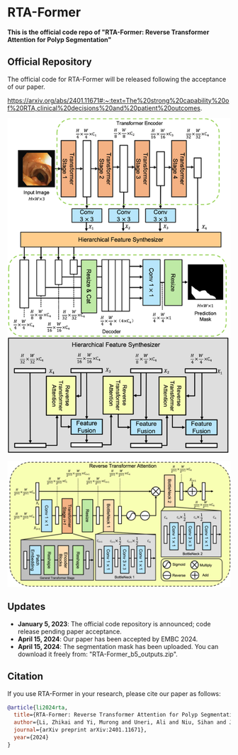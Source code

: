 # RTA-Former
**This is the official code repo of "RTA-Former: Reverse Transformer Attention for Polyp Segmentation"**

## Official Repository
The official code for RTA-Former will be released following the acceptance of our paper.

https://arxiv.org/abs/2401.11671#:~:text=The%20strong%20capability%20of%20RTA,clinical%20decisions%20and%20patient%20outcomes.

![Whole Structure](imgs/whole_v16_0415.png)

![Reverse Transformer Attention](imgs/rta_0415.png)


## Updates
- **January 5, 2023**: The official code repository is announced; code release pending paper acceptance.
- **April 15, 2024**: Our paper has been accepted by EMBC 2024.
- **April 15, 2024**: The segmentation mask has been uploaded. You can download it freely from: "RTA-Former_b5_outputs.zip".

## Citation
If you use RTA-Former in your research, please cite our paper as follows:

```bibtex
@article{li2024rta,
  title={RTA-Former: Reverse Transformer Attention for Polyp Segmentation},
  author={Li, Zhikai and Yi, Murong and Uneri, Ali and Niu, Sihan and Jones, Craig},
  journal={arXiv preprint arXiv:2401.11671},
  year={2024}
}
```
